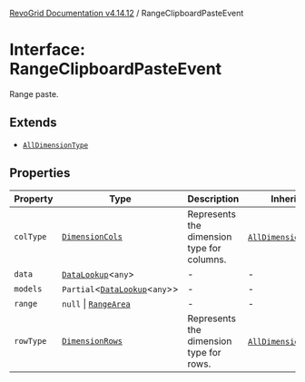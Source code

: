 [RevoGrid Documentation v4.14.12](README.md) / RangeClipboardPasteEvent

# Interface: RangeClipboardPasteEvent

Range paste.

## Extends

- [`AllDimensionType`](Interface.AllDimensionType.md)

## Properties

| Property | Type | Description | Inherited from | Defined in |
| ------ | ------ | ------ | ------ | ------ |
| `colType` | [`DimensionCols`](TypeAlias.DimensionCols.md) | Represents the dimension type for columns. | [`AllDimensionType`](Interface.AllDimensionType.md).`colType` | [src/types/interfaces.ts:770](https://github.com/revolist/revogrid/blob/ee1081dbd910f211c490863a4b642535e5dce01e/src/types/interfaces.ts#L770) |
| `data` | [`DataLookup`](TypeAlias.DataLookup.md)\<`any`\> | - | - | [src/types/interfaces.ts:832](https://github.com/revolist/revogrid/blob/ee1081dbd910f211c490863a4b642535e5dce01e/src/types/interfaces.ts#L832) |
| `models` | `Partial`\<[`DataLookup`](TypeAlias.DataLookup.md)\<`any`\>\> | - | - | [src/types/interfaces.ts:833](https://github.com/revolist/revogrid/blob/ee1081dbd910f211c490863a4b642535e5dce01e/src/types/interfaces.ts#L833) |
| `range` | `null` \| [`RangeArea`](TypeAlias.RangeArea.md) | - | - | [src/types/interfaces.ts:834](https://github.com/revolist/revogrid/blob/ee1081dbd910f211c490863a4b642535e5dce01e/src/types/interfaces.ts#L834) |
| `rowType` | [`DimensionRows`](TypeAlias.DimensionRows.md) | Represents the dimension type for rows. | [`AllDimensionType`](Interface.AllDimensionType.md).`rowType` | [src/types/interfaces.ts:765](https://github.com/revolist/revogrid/blob/ee1081dbd910f211c490863a4b642535e5dce01e/src/types/interfaces.ts#L765) |
